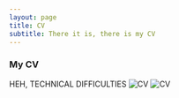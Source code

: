 ```yaml
---
layout: page
title: CV
subtitle: There it is, there is my CV
---
```


### My CV
HEH, TECHNICAL DIFFICULTIES
![CV]('assets/img/404.jpg')
![CV](https://drive.google.com/file/d/1TlgzWYq_TFdz7IovFyi5VjvzaghjGedL/view?usp=sharing)

